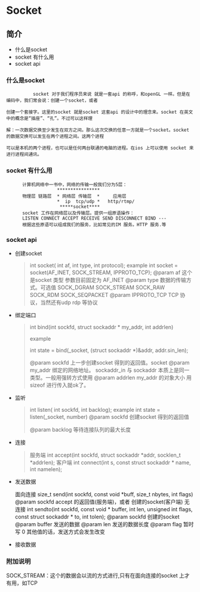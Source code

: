 # Socket

## 简介

* 什么是socket
* socket 有什么用
* socket api

### 什么是socket

```
          socket 对于我们程序员来说 就是一套api 的称呼，和openGL 一样。但是在编码中，我们常会说：创建一个socket，或者

创建一个套接字。这里的socket 就是socket 这套api 的设计中的理念来。socket 在英文中的概念是“插座”、“孔”。不过可以这样理

解：一次数据交换至少发生在双方之间。那么这次交换的任意一方就是一个socket。socket 的数据交换可以发生在两个进程之间。这两个进程

可以是本机的两个进程，也可以是任何两台联通的电脑的进程。在ios 上可以使用 socket 来进行进程间通讯。

```

### socket 有什么用

```
      计算机网络中一书中，网络的传输一般我们分为5层：
                   ****************
      物理层 链路层  * 网络层 传输层  *     应用层
                   *  ip  tcp/udp *   http/rtmp/
                    *****socket****
      socket 工作在网络层以及传输层。提供一组原语操作：
      LISTEN CONNECT ACCEPT RECEIVE SEND DISCONNECT BIND ---
      根据这些原语可以组成我们的服务，比如常见的IM 服务。HTTP 服务.等
```

### socket api

* 创建socket

  > int socket\( int af, int type, int protocol\);
  >   example
  >   int socket = socket\(AF\_INET, SOCK\_STREAM, IPPROTO\_TCP\);
  >   @param af 这个是socket 类型 参数目前固定为 AF\_INET 
  >   @param type  数据的传输方式。可选值 SOCK\_DGRAM  SOCK\_STREAM  SOCK\_RAW  SOCK\_RDM   SOCK\_SEQPACKET
  >   @param IPPROTO\_TCP TCP 协议，当然还有udp rdp 等协议

* 绑定端口

  > int bind\(int sockfd, struct sockaddr \* my\_addr, int addrlen\)
  > 
  > example
  > 
  > int state = bind\(\_socket, \(struct sockaddr \*\)&addr, addr.sin\_len\);
  > 
  > @param sockfd 上一步创建socket 得到的返回值。socket
  > @param my\_addr 绑定的网络地址。 sockaddr\_in  与 sockaddr 本质上是同一类型。一般用强转方式使用
  > @param addrlen my\_addr 的对象大小 用sizeof 进行传入就ok了。

* 监听

  > int listen\( int sockfd, int backlog\);
  > example
  > int state = listen\(\_socket, number\) 
  > @param sockfd 创建socket 得到的返回值
  > 
  > @param backlog 等待连接队列的最大长度

* 连接

  > 服务端
  > int accept\(int sockfd, struct sockaddr \*addr, socklen\_t \*addrlen\);
  > 客户端
  > int connect\(int s, const struct sockaddr \* name, int namelen\);

* 发送数据

  面向连接
         size\_t send\(int sockfd, const void \*buff, size\_t nbytes, int flags\)      
        @param sockfd accept 的返回值\(服务端\)，或者 创建的socket\(客户端\)
  无连接
       int sendto\(int sockfd, const void \* buffer, int len, unsigned int flags, const struct sockaddr \* to, int tolen\);
       @param sockfd 创建的socket 
       @param buffer 发送的数据
       @param len 发送的数据长度
       @param flag 暂时写 0 其他值的话，发送方式会发生改变

* 接收数据


### 附加说明

SOCK\_STREAM：这个的数据会以流的方式进行,只有在面向连接的socket 上才有用，如TCP


